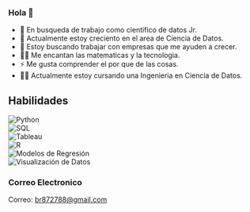 ### Hola 👋

- 🔭 En busqueda de trabajo como cientifico de datos Jr.
- 🌱 Actualmente estoy creciento en el area de Ciencia de Datos.
- 👯 Estoy buscando trabajar con empresas que me ayuden a crecer.
- 🧑‍💻 Me encantan las matematicas y la tecnologia.
- ⚡ Me gusta comprender el por que de las cosas.
- 🧑‍🎓 Actualmente estoy cursando una Ingenieria en Ciencia de Datos.


## Habilidades
 ![Python](https://img.shields.io/badge/logo-python-yellow?logo=python)</br>
 ![SQL](https://img.shields.io/badge/language-SQL-blue?logo=microsoft-sql-server)</br>
 ![Tableau](https://img.shields.io/badge/tool-Tableau-blue?logo=tableau) </br>
 ![R](https://img.shields.io/badge/language-R-blue?logo=r)</br>
 ![Modelos de Regresión](https://img.shields.io/badge/Modelos-de%20Regresi%C3%B3n-orange)</br>
 ![Visualización de Datos](https://img.shields.io/badge/Visualizaci%C3%B3n-de%20Datos-blueviolet)
 

### Correo Electronico 
Correo: br872788@gmail.com
